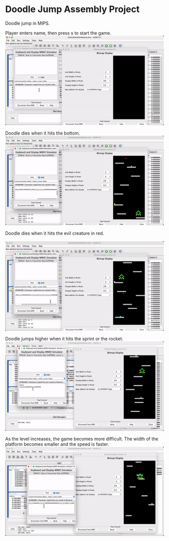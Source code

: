 # Doodle Jump Assembly Project
Doodle jump in MIPS.<br/>

Player enters name, then press s to start the game.<br/>
![Alt Text](https://github.com/HanziJiang/Doodle-Jump-Assembly/blob/master/demo/begin_demo.gif)

Doodle dies when it hits the bottom.<br/>
![Alt Text](https://github.com/HanziJiang/Doodle-Jump-Assembly/blob/master/demo/die_demo.gif)

Doodle dies when it hits the evil creature in red.<br/><br/>
![Alt Text](https://github.com/HanziJiang/Doodle-Jump-Assembly/blob/master/demo/hit_evil_demo.gif)

Doodle jumps higher when it hits the sprint or the rocket.<br/>
![Alt Text](https://github.com/HanziJiang/Doodle-Jump-Assembly/blob/master/demo/spring_demo.gif)

As the level increases, the game becomes more difficult. The width of the platform becomes smaller and the speed is faster.<br/>
![Alt Text](https://github.com/HanziJiang/Doodle-Jump-Assembly/blob/master/demo/difficult_demo.gif)
